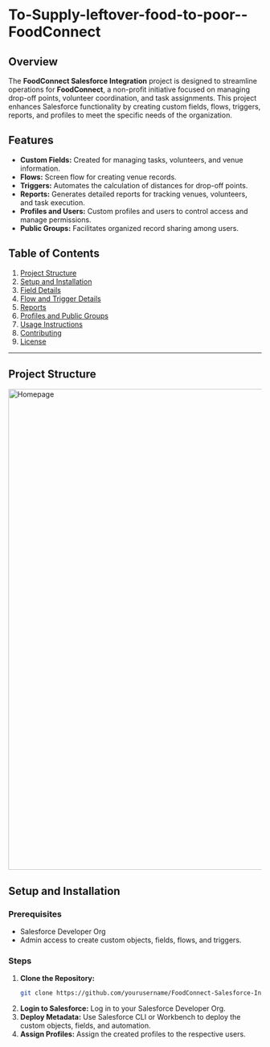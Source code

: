 # To-Supply-leftover-food-to-poor--FoodConnect

## Overview
The **FoodConnect Salesforce Integration** project is designed to streamline operations for **FoodConnect**, a non-profit initiative focused on managing drop-off points, volunteer coordination, and task assignments. This project enhances Salesforce functionality by creating custom fields, flows, triggers, reports, and profiles to meet the specific needs of the organization.

## Features
- **Custom Fields:** Created for managing tasks, volunteers, and venue information.
- **Flows:** Screen flow for creating venue records.
- **Triggers:** Automates the calculation of distances for drop-off points.
- **Reports:** Generates detailed reports for tracking venues, volunteers, and task execution.
- **Profiles and Users:** Custom profiles and users to control access and manage permissions.
- **Public Groups:** Facilitates organized record sharing among users.

## Table of Contents
1. [Project Structure](#project-structure)
2. [Setup and Installation](#setup-and-installation)
3. [Field Details](#field-details)
4. [Flow and Trigger Details](#flow-and-trigger-details)
5. [Reports](#reports)
6. [Profiles and Public Groups](#profiles-and-public-groups)
7. [Usage Instructions](#usage-instructions)
8. [Contributing](#contributing)
9. [License](#license)

---

## Project Structure

<img width="956" alt="Homepage" src="https://github.com/user-attachments/assets/5a6e9e3e-bc0d-4ef7-acfc-6eecac0e22fe" />



## Setup and Installation

### Prerequisites
- Salesforce Developer Org
- Admin access to create custom objects, fields, flows, and triggers.

### Steps
1. **Clone the Repository:**
   ```bash
   git clone https://github.com/yourusername/FoodConnect-Salesforce-Integration.git
2. **Login to Salesforce:**
    Log in to your Salesforce Developer Org.
3. **Deploy Metadata:**
    Use Salesforce CLI or Workbench to deploy the custom objects, fields, and automation.
4. **Assign Profiles:**
    Assign the created profiles to the respective users.
